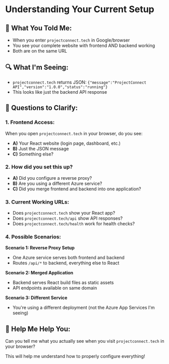 # Understanding Your Current Setup

## 🤔 What You Told Me:
- When you enter `projectconnect.tech` in Google/browser
- You see your complete website with frontend AND backend working
- Both are on the same URL

## 🔍 What I'm Seeing:
- `projectconnect.tech` returns JSON: `{"message":"ProjectConnect API","version":"1.0.0","status":"running"}`
- This looks like just the backend API response

## 🎯 Questions to Clarify:

### 1. Frontend Access:
When you open `projectconnect.tech` in your browser, do you see:
- **A)** Your React website (login page, dashboard, etc.)
- **B)** Just the JSON message
- **C)** Something else?

### 2. How did you set this up?
- **A)** Did you configure a reverse proxy?
- **B)** Are you using a different Azure service?
- **C)** Did you merge frontend and backend into one application?

### 3. Current Working URLs:
- Does `projectconnect.tech` show your React app?
- Does `projectconnect.tech/api` show API responses?
- Does `projectconnect.tech/health` work for health checks?

### 4. Possible Scenarios:

**Scenario 1: Reverse Proxy Setup**
- One Azure service serves both frontend and backend
- Routes `/api/*` to backend, everything else to React

**Scenario 2: Merged Application** 
- Backend serves React build files as static assets
- API endpoints available on same domain

**Scenario 3: Different Service**
- You're using a different deployment (not the Azure App Services I'm seeing)

## 🚀 Help Me Help You:
Can you tell me what you actually see when you visit `projectconnect.tech` in your browser?

This will help me understand how to properly configure everything!

